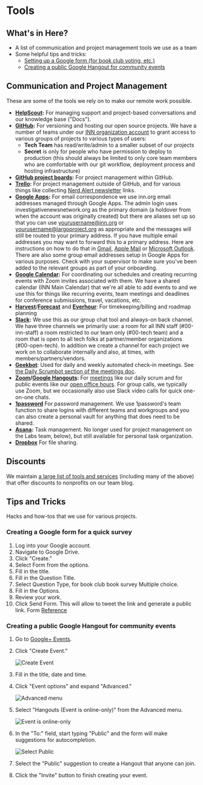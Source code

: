 # Tools

## What's in Here?

- A list of communication and project management tools we use as a team
- Some helpful tips and tricks:
	- [Setting up a Google form (for book club voting, etc.)](#google-form)
	- [Creating a public Google Hangout for community events](#public-hangouts)

## Communication and Project Management

These are some of the tools we rely on to make our remote work possible.

- **[HelpScout](https://helpscout.com/):** For managing support and project-based conversations and our knowledge base ("Docs").
- **[GitHub](http://www.github.com):** For versioning and hosting our open source projects. We have a number of teams under our [INN organization account](http://github.com/inn) to grant access to various groups of projects to various types of users: 
	- **Tech Team** has read/write/admin to a smaller subset of our projects
	- **Secret** is only for people who have permission to deploy to production (this should always be limited to only core team members who are comfortable with our git workflow, deployment process and hosting infrastructure)
- **[GitHub project boards](https://help.github.com/en/github/managing-your-work-on-github/managing-project-boards):** For project management within GitHub.
- **[Trello](https://trello.com/):** For project management outside of GitHub, and for various things like collecting [Nerd Alert newsletter](../communications/newsletter/readme.md) links.
- **[Google Apps](https://gsuite.google.com/):** For email correspondence we use inn.org email addresses managed through Google Apps. The admin login uses investigativenewsnetwork.org as the primary domain (a holdover from when the account was originally created) but there are aliases set up so that you can use yourusername@inn.org or yourusername@largoproject.org as appropriate and the messages will still be routed to your primary address. If you have multiple email addresses you may want to forward this to a primary address. Here are instructions on how to do that in [Gmail](https://support.google.com/mail/answer/10957?hl=en), [Apple Mail](https://support.apple.com/kb/PH2642?locale=en_US) or [Microsoft Outlook](https://support.office.com/en-ca/article/Automatically-forward-my-messages-to-another-e-mail-account-9f124e4a-749e-4288-a266-2d009686b403). There are also some group email addresses setup in Google Apps for various purposes. Check with your supervisor to make sure you've been added to the relevant groups as part of your onboarding.
- **[Google Calendar](https://www.google.com/calendar/):** For coordinating our schedules and creating recurring events with Zoom invites associated with them. We have a shared calendar (INN Main Calendar) that we're all able to add events to and we use this for things like recurring events, team meetings and deadlines for conference submissions, travel, vacations, etc.
- **[Harvest](https://innnerds.harvestapp.com/)**/**[Forecast](https://forecastapp.com)** and **[Everhour](https://everhour.com/)**: For timekeeping/billing and roadmap planning
- **[Slack](https://slack.com/):** We use this as our group chat tool and always-on back channel. We have three channels we primarily use: a room for all INN staff (#00-inn-staff) a room restricted to our team only (#00-tech team) and a room that is open to all tech folks at partner/member organizations (#00-open-tech). In addition we create a channel for each project we work on to collaborate internally and also, at times, with members/partners/vendors.
- **[Geekbot](https://geekbot.com/)**: Used for daily and weekly automated check-in meetings. See [the Daily Scrumbot section of the meetings doc](./meetings.md#scrumbot).
- **[Zoom](https://zoom.us/signup)/[Google Hangouts](https://plus.google.com/hangouts):** For [meetings](meetings.md) like our daily scrum and for public events like our [open office hours](/projects/office-hours/). For group calls, we typically use Zoom, but we occasionally also use Slack video calls for quick one-on-one chats.
- **[1password](https://agilebits.com/onepassword)** For password management. We use 1password's team function to share logins with different teams and workgroups and you can also create a personal vault for anything that does need to be shared.
- **[Asana](https://app.asana.com/):** Task management. No longer used for project management on the Labs team, below), but still available for personal task organization.
- **[Dropbox](http://dropbox.com)** For file sharing.

## Discounts

We maintain [a large list of tools and services](http://nerds.inn.org/discounts/) (including many of the above) that offer discounts to nonprofits on our team blog.


## Tips and Tricks

Hacks and how-tos that we use for various projects.

<a id="google-form"></a>
### Creating a Google form for a quick survey

1. Log into your Google account.
2. Navigate to Google Drive.
3. Click "Create."
4. Select Form from the options.
5. Fill in the title.
6. Fill in the Question Title.
7. Select Question Type, for book club book survey Multiple choice.
8. Fill in the Options.
9. Review your work.
10. Click Send Form. This will allow to tweet the link and generate a public link. Form
[Reference](https://support.google.com/docs/answer/87809?hl=en)

<a id="public-hangouts"></a>
### Creating a public Google Hangout for community events

1. Go to [Google+ Events](https://plus.google.com/events).
2. Click "Create Event."

    ![Create Event](http://apps.inn.org/docs/hangouts/create_an_event.png)

3. Fill in the title, date and time.
4. Click "Event options" and expand "Advanced."

    ![Advanced menu](http://apps.inn.org/docs/hangouts/event_advanced_details.png)

5. Select "Hangouts (Event is online-only)" from the Advanced menu.

    ![Event is online-only](http://apps.inn.org/docs/hangouts/event_advanced_details_closeup.png)

6. In the "To:" field, start typing "Public" and the form will make suggestions for autocompletion.

    ![Select Public](http://apps.inn.org/docs/hangouts/event_details_public_invite.png)

7. Select the "Public" suggestion to create a Hangout that anyone can join.
8. Click the "Invite" button to finish creating your event.
